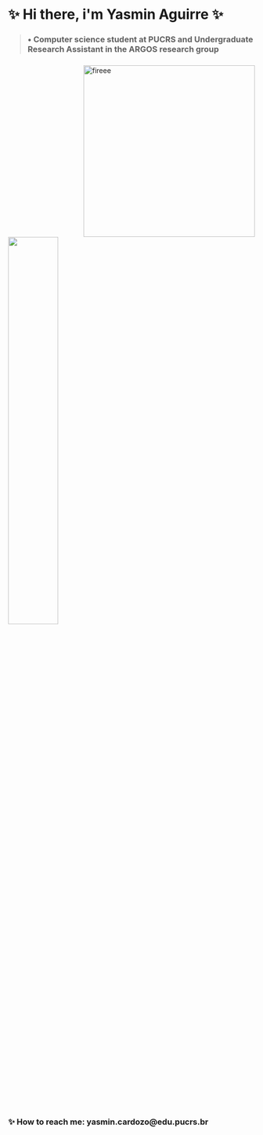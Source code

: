 <!--
**4gu1rr3/4gu1rr3** is a ✨ _special_ ✨ repository because its `README.md` (this file) appears on your GitHub profile.

Here are some ideas to get you started:

- 🔭 I’m currently working on ...
- 🌱 I’m currently learning ...
- 👯 I’m looking to collaborate on ...
- 🤔 I’m looking for help with ...
- 💬 Ask me about ...
- 📫 How to reach me: ...
- 😄 Pronouns: ...
- ⚡ Fun fact: ...
-->
# ✨ Hi there, i'm Yasmin Aguirre ✨
> <h3> • Computer science student at PUCRS and Undergraduate Research Assistant in the ARGOS research group<h3>

<img align="right" src="https://github.com/4gu1rr3/4gu1rr3/assets/50997939/cb87018b-5c09-488f-bd64-99fdf2e607c3" alt="fireee" width="350"/>

<div align= "left">
    <img width= "45%"src="https://github-readme-stats.vercel.app/api/top-langs?username=4gu1rr3&hide_title=false&layout=compact&card_width=320&langs_count=12&theme=nord&hide_border=true&order=2"/>
</div>
<br>
<h3>✨ How to reach me: yasmin.cardozo@edu.pucrs.br</h3>

